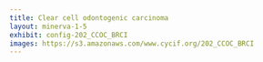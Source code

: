 ```yaml
---
title: Clear cell odontogenic carcinoma
layout: minerva-1-5
exhibit: config-202_CCOC_BRCI
images: https://s3.amazonaws.com/www.cycif.org/202_CCOC_BRCI
---
```

